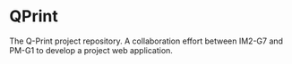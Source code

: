 # QPrint
The Q-Print project repository. A collaboration effort between IM2-G7 and PM-G1 to develop a project web application.
